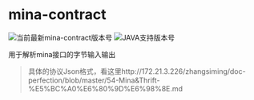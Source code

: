 # mina-contract

![当前最新mina-contract版本号](https://img.shields.io/badge/bytecontract-1.1-green.svg)
![JAVA支持版本号](https://img.shields.io/badge/JAVA-1.8+-green.svg)

用于解析mina接口的字节输入输出

> 具体的协议Json格式，看这里http://172.21.3.226/zhangsiming/doc-perfection/blob/master/54-Mina&Thrift-%E5%BC%A0%E6%80%9D%E6%98%8E.md